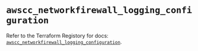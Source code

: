 # `awscc_networkfirewall_logging_configuration`

Refer to the Terraform Registory for docs: [`awscc_networkfirewall_logging_configuration`](https://registry.terraform.io/providers/hashicorp/awscc/0.70.0/docs/resources/networkfirewall_logging_configuration).
